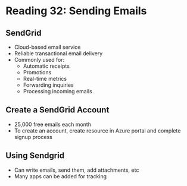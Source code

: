 # Reading 32: Sending Emails
## SendGrid
- Cloud-based email service
- Reliable transactional email delivery
- Commonly used for:
  - Automatic receipts
  - Promotions
  - Real-time metrics
  - Forwarding inquiries
  - Processing incoming emails

## Create a SendGrid Account
- 25,000 free emails each month
-  To create an account, create resource in Azure portal and complete signup process

## Using Sendgrid
- Can write emails, send them, add attachments, etc
- Many apps can be added for tracking
